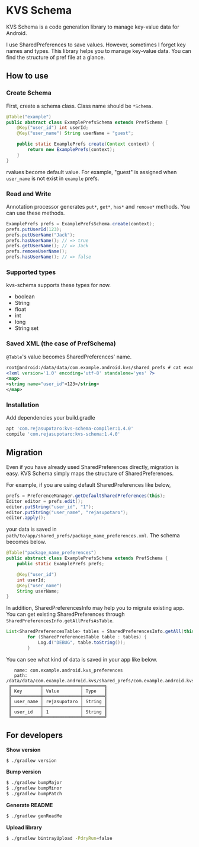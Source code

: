 KVS Schema
==========

KVS Schema is a code generation library to manage key-value data for Android.

I use SharedPreferences to save values. However, sometimes I forget key names and types.
This library helps you to manage key-value data. You can find the structure of pref file at a glance.

How to use
----------

### Create Schema

First, create a schema class. Class name should be `*Schema`.

```java
@Table("example")
public abstract class ExamplePrefsSchema extends PrefSchema {
    @Key("user_id") int userId;
    @Key("user_name") String userName = "guest";

    public static ExamplePrefs create(Context context) {
        return new ExamplePrefs(context);
    }
}
```

rvalues become default value. For example, "guest" is assigned when `user_name` is not exist in `example` prefs.

### Read and Write

Annotation processor generates `put*`, `get*`, `has*` and `remove*` methods. You can use these methods.

```java
ExamplePrefs prefs = ExamplePrefsSchema.create(context);
prefs.putUserId(123);
prefs.putUserName("Jack");
prefs.hasUserName(); // => true
prefs.getUserName(); // => Jack
prefs.removeUserName();
prefs.hasUserName(); // => false
```

### Supported types

kvs-schema supports these types for now.

- boolean
- String
- float
- int
- long
- String set

### Saved XML (the case of PrefSchema)

`@Table`'s value becomes SharedPreferences' name.

```xml
root@android:/data/data/com.example.android.kvs/shared_prefs # cat example.xml
<?xml version='1.0' encoding='utf-8' standalone='yes' ?>
<map>
<string name="user_id">123</string>
</map>
```

### Installation

Add dependencies your build.gradle

```groovy
apt 'com.rejasupotaro:kvs-schema-compiler:1.4.0'
compile 'com.rejasupotaro:kvs-schema:1.4.0'
```

Migration
----------

Even if you have already used SharedPreferences directly, migration is easy. KVS Schema simply maps the structure of SharedPreferences.

For example, if you are using default SharedPreferences like below,

```java
prefs = PreferenceManager.getDefaultSharedPreferences(this);
Editor editor = prefs.edit();
editor.putString("user_id", "1");
editor.putString("user_name", "rejasupotaro");
editor.apply();
```

your data is saved in `path/to/app/shared_prefs/package_name_preferences.xml`. The schema becomes below.

```java
@Table("package_name_preferences")
public abstract class ExamplePrefsSchema extends PrefSchema {
    public static ExamplePrefs prefs;

    @Key("user_id")
    int userId;
    @Key("user_name")
    String userName;
}
```

In addition, SharedPreferencesInfo may help you to migrate existing app. You can get existing SharedPreferences through `SharedPreferencesInfo.getAllPrefsAsTable`.

```java
List<SharedPreferencesTable> tables = SharedPreferencesInfo.getAll(this);
        for (SharedPreferencesTable table : tables) {
            Log.d("DEBUG", table.toString());
        }
```

You can see what kind of data is saved in your app like below.

```
   name: com.example.android.kvs_preferences
   path: /data/data/com.example.android.kvs/shared_prefs/com.example.android.kvs_preferences.xml
 ╔═══════════╤══════════════╤════════╗
 ║ Key       │ Value        │ Type   ║
 ╠═══════════╪══════════════╪════════╣
 ║ user_name │ rejasupotaro │ String ║
 ╟───────────┼──────────────┼────────╢
 ║ user_id   │ 1            │ String ║
 ╚═══════════╧══════════════╧════════╝
 ```

For developers
----------

**Show version**

```sh
$ ./gradlew version
```

**Bump version**

```sh
$ ./gradlew bumpMajor
$ ./gradlew bumpMinor
$ ./gradlew bumpPatch
```

**Generate README**

```sh
$ ./gradlew genReadMe
```

**Upload library**

```sh
$ ./gradlew bintrayUpload -PdryRun=false
```
